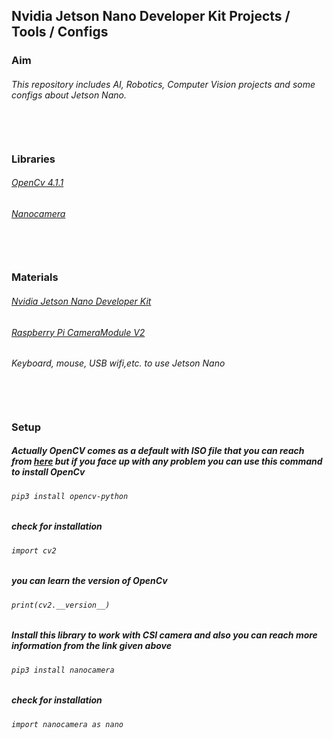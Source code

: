 ## Nvidia Jetson Nano Developer Kit Projects / Tools / Configs

### Aim
###### This repository includes AI, Robotics, Computer Vision projects and some configs about Jetson Nano.<br></br><br></br>

### Libraries
###### [OpenCv 4.1.1](https://opencv.org/)
###### [Nanocamera](https://pypi.org/project/nanocamera/)<br></br><br></br>

### Materials
###### [Nvidia Jetson Nano Developer Kit](https://developer.nvidia.com/embedded/jetson-nano-developer-kit)
###### [Raspberry Pi CameraModule V2](https://www.raspberrypi.org/products/camera-module-v2/)
###### Keyboard, mouse, USB wifi,etc. to use Jetson Nano<br></br><br></br>

### Setup

##### Actually OpenCV comes as a default with ISO file that you can reach from [here](https://developer.nvidia.com/jetson-nano-sd-card-image) but if you face up with any problem you can use this command to install OpenCv

###### `pip3 install opencv-python`

##### check for installation

###### `import cv2`

##### you can learn the version of OpenCv

###### `print(cv2.__version__)`

##### Install this library to work with CSI camera and also you can reach more information from the link given above

###### `pip3 install nanocamera`

##### check for installation

###### `import nanocamera as nano`
